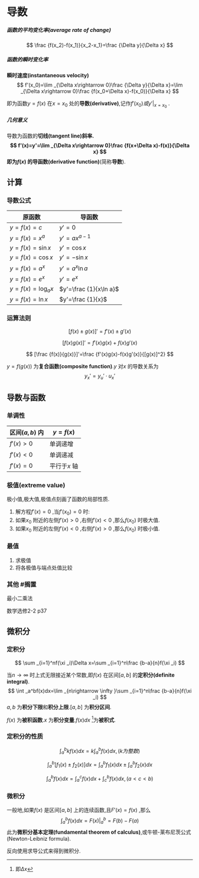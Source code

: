 # 导数

##### 函数的平均变化率(average rate of change)

$$
\frac {f(x_2)-f(x_1)}{x_2-x_1}=\frac {\Delta y}{\Delta x}
$$

##### 函数的瞬时变化率

**瞬时速度(instantaneous velocity)**
$$
f'(x_0)=\lim _{\Delta x\rightarrow 0}\frac {\Delta y}{\Delta x}=\lim _{\Delta x\rightarrow 0}\frac {f(x_0+\Delta x)-f(x_0)}{\Delta x}
$$


即为函数$y=f(x)$ 在$x=x_0$ 处的**导数(derivative)**,记作$f'(x_0)或y'|_{x=x_0}$ .

##### 几何意义

导数为函数的**切线(tangent line)**斜率.
$$
f'(x)=y'=\lim _{\Delta x\rightarrow 0}\frac {f(x+\Delta x)-f(x)}{\Delta x}
$$
即为$f(x)$ 的**导函数(derivative function)**(简称**导数**).

## 计算

### 导数公式

| 原函数            | 导函数                 |
| ----------------- | ---------------------- |
| $y=f(x)=c$        | $y'=0$                 |
| $y=f(x)=x^a$      | $y'=ax^{a-1}$          |
| $y=f(x)=\sin x$   | $y'=\cos x$            |
| $y=f(x)=\cos x$   | $y'=-\sin x$           |
| $y=f(x)=a^x$      | $y'=a^x\ln a$          |
| $y=f(x)=e^x$      | $y'=e^x$               |
| $y=f(x)=\log _ax$ | $y'=\frac {1}{x\ln a}$ |
| $y=f(x)=\ln x$    | $y'=\frac {1}{x}$      |

### 运算法则

$$
[f(x)\pm g(x)]'=f'(x)\pm g'(x)
$$

$$
[f(x)g(x)]'=f'(x)g(x)+f(x)g'(x)
$$

$$
[\frac {f(x)}{g(x)}]'=\frac {f'(x)g(x)-f(x)g'(x)}{[g(x)]^2}
$$

$y=f(g(x))$ 为**复合函数(composite function)**.$y$ 对$x$ 的导数关系为
$$
y_x'=y_u'\cdot u_x'
$$

## 导数与函数

### 单调性

| 区间$(a,b)$ 内 | $y=f(x)$     |
| -------------- | ------------ |
| $f'(x)>0$      | 单调递增     |
| $f'(x)<0$      | 单调递减     |
| $f'(x)=0$      | 平行于$x$ 轴 |

### 极值(extreme value)

极小值,极大值,极值点刻画了函数的局部性质.

1. 解方程$f'(x)=0$ ,当$f'(x_0)=0$ 时:
2. 如果$x_0$ 附近的左侧$f'(x)>0$ ,右侧$f'(x)<0$ ,那么$f(x_0)$ 时极大值.
3. 如果$x_0$ 附近的左侧$f'(x)<0$ ,右侧$f'(x)>0$ ,那么$f(x_0)$ 时极小值.

### 最值

1. 求极值
2. 将各极值与端点处值比较

### 其他 #搁置

最小二乘法

数学选修2-2 p37

## 微积分

### 定积分

$$
\sum _{i=1}^nf(\xi _i)\Delta x=\sum _{i=1}^n\frac {b-a}{n}f(\xi _i)
$$

当$n\rightarrow \infty$ 时上式无限接近某个常数,即$f(x)$ 在区间$[a,b]$ 的**定积分(definite integral)**.
$$
\int _a^bf(x)dx=\lim _{n\rightarrow \infty }\sum _{i=1}^n\frac {b-a}{n}f(\xi _i)
$$
$a,b$ 为**积分下限**和**积分上限**.$[a,b]$ 为**积分区间**.

$f(x)$ 为**被积函数**.$x$ 为**积分变量**.$f(x)dx$ [^dx]为**被积式**.

### 定积分的性质

$$
\int _a^bkf(x)dx=k\int _a^bf(x)dx,(k为整数)
$$

$$
\int _a^b[f_1(x)\pm f_2(x)]dx=\int _a^bf_1(x)dx\pm \int _a^bf_2(x)dx
$$

$$
\int _a^bf(x)dx=\int _a^cf(x)dx+\int _c^bf(x)dx,(a<c<b)
$$

### 微积分

一般地,如果$f(x)$ 是区间$[a,b]$ 上的连续函数,且$F'(x)=f(x)$ ,那么
$$
\int _a^bf(x)dx=F(x)|_a^b=F(b)-F(a)
$$
此为**微积分基本定理(fundamental theorem of calculus)**,或牛顿-莱布尼茨公式(Newton-Leibniz formula).

反向使用求导公式来得到微积分.







[^dx]: 即$\Delta x$ 
